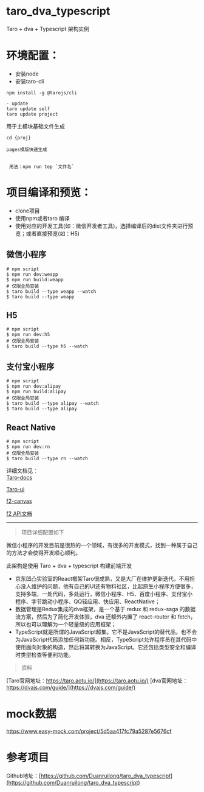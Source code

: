 # taro_dva_typescript
Taro + dva + Typescript
 架构实例

# 环境配置：
- 安装node
- 安装taro-cli

~~~
npm install -g @tarojs/cli

- update
taro update self
taro update project
~~~

用于主模块基础文件生成
~~~
cd {proj}

pages模版快速生成


 用法：npm run tep `文件名`
~~~

# 项目编译和预览：
- clone项目
- 使用npm或者taro 编译
- 使用对应的开发工具(如：微信开发者工具)，选择编译后的dist文件夹进行预览；或者直接预览(如：H5)

## 微信小程序

~~~
# npm script
$ npm run dev:weapp
$ npm run build:weapp
# 仅限全局安装
$ taro build --type weapp --watch
$ taro build --type weapp
~~~

## H5

~~~
# npm script
$ npm run dev:h5
# 仅限全局安装
$ taro build --type h5 --watch
~~~
  
## 支付宝小程序

~~~
# npm script
$ npm run dev:alipay
$ npm run build:alipay
# 仅限全局安装
$ taro build --type alipay --watch
$ taro build --type alipay
~~~

## React Native

~~~
# npm script
$ npm run dev:rn
# 仅限全局安装
$ taro build --type rn --watch
~~~

详细文档见：  
[Taro-docs](https://nervjs.github.io/taro/docs/README.html)  

[Taro-ui](https://github.com/NervJS/taro-ui)  
 
[f2-canvas](https://github.com/antvis/f2-canvas)

[f2 API文档](https://www.yuque.com/antv/f2/api-index)

***

>项目详细配置如下



微信小程序的开发目前是很热的一个领域，有很多的开发模式，找到一种属于自己的方法才会使得开发顺心顺利。

此架构是使用 Taro + dva + typescript 构建前端开发
- 京东凹凸实验室的React框架Taro很成熟，又是大厂在维护更新迭代，不用担心没人维护的问题，他有自己的UI还有物料社区，比起原生小程序方便很多，支持多端，一处代码，多处运行，微信小程序、H5、百度小程序、支付宝小程序、字节跳动小程序、QQ轻应用、快应用、ReactNative；
- 数据管理是Redux集成的dva框架，是一个基于 redux 和 redux-saga 的数据流方案，然后为了简化开发体验，dva 还额外内置了 react-router 和 fetch，所以也可以理解为一个轻量级的应用框架；
- TypeScript就是所谓的JavaScript超集。它不是JavaScript的替代品，也不会为JavaScript代码添加任何新功能。相反，TypeScript允许程序员在其代码中使用面向对象的构造，然后将其转换为JavaScript。它还包括类型安全和编译时类型检查等便利功能。



<!--more-->

> 资料

[Taro官网地址：https://taro.aotu.io/](https://taro.aotu.io/)
[dva官网地址：https://dvajs.com/guide/](https://dvajs.com/guide/)


# mock数据

https://www.easy-mock.com/project/5d5aa417fc79a5287e5676cf

# 参考项目
Github地址：[https://github.com/Duanruilong/taro_dva_typescript](https://github.com/Duanruilong/taro_dva_typescript)




